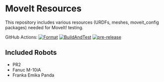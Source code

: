 MoveIt Resources
================

This repository includes various resources (URDFs, meshes, moveit_config packages) needed for MoveIt! testing.

GitHub Actions:
[![Format](https://github.com/ros-planning/moveit_resources/actions/workflows/format.yaml/badge.svg?branch=master)](https://github.https://github.com/ros-planning/moveit_resources/actions/workflows/format.yaml?query=branch%3Amaster)
[![BuildAndTest](https://github.com/ros-planning/moveit_resources/actions/workflows/ci.yaml/badge.svg?branch=master)](https://github.https://github.com/ros-planning/moveit_resources/actions/workflows/ci.yaml?query=branch%3Amaster)
[![pre-release](https://github.com/ros-planning/moveit_resources/actions/workflows/prerelease.yaml/badge.svg?branch=master)](https://github.https://github.com/ros-planning/moveit_resources/actions/workflows/prerelease.yaml?query=branch%3Amaster)

## Included Robots

- PR2
- Fanuc M-10iA
- Franka Emika Panda
